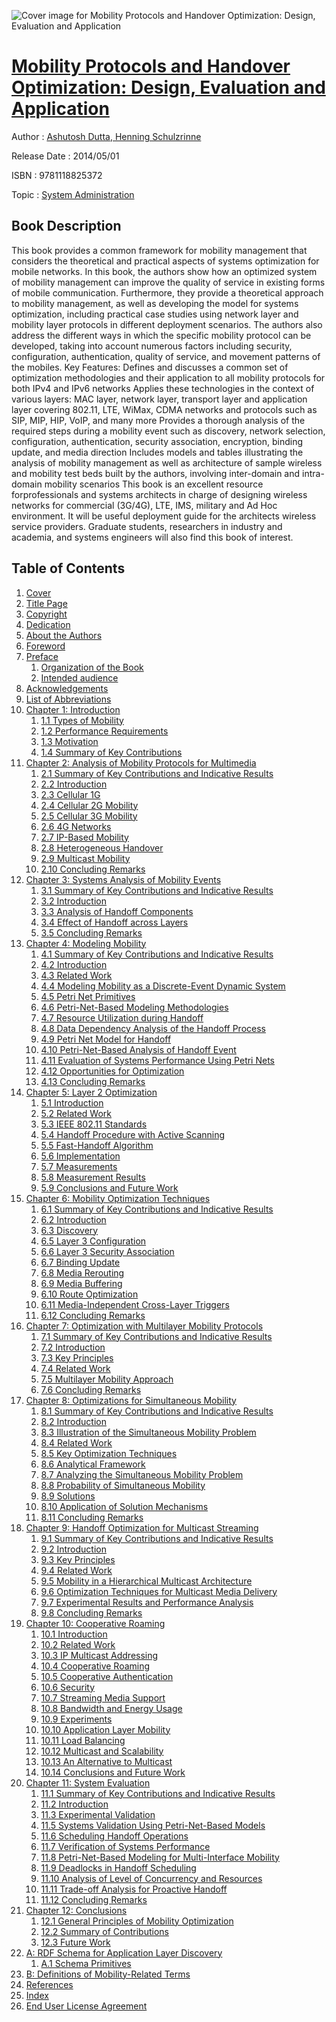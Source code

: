 ![Cover image for Mobility Protocols and Handover Optimization: Design, Evaluation and Application](https://imgdetail.ebookreading.net/cover/cover/system_admin/EB9781118825372.jpg)

[Mobility Protocols and Handover Optimization: Design, Evaluation and Application](https://ebookreading.net/view/book/Mobility+Protocols+and+Handover+Optimization%3A+Design%2C+Evaluation+and+Application-EB9781118825372_1.html "Mobility Protocols and Handover Optimization: Design, Evaluation and Application")
====================================================================================================================

Author : [Ashutosh Dutta](https://ebookreading.net/search/author/Ashutosh+Dutta),[ Henning Schulzrinne](https://ebookreading.net/search/author/+Henning+Schulzrinne)

Release Date : 2014/05/01

ISBN : 9781118825372

Topic : [System Administration](https://ebookreading.net/search/category/system-administration)

Book Description
-----------------

This book provides a common framework for mobility management that considers the theoretical and practical aspects of systems optimization for mobile networks.
In this book, the authors show how an optimized system of mobility management can improve the quality of service in existing forms of mobile communication. Furthermore, they provide a theoretical approach to mobility management, as well as developing the model for systems optimization, including practical case studies using network layer and mobility layer protocols in different deployment scenarios. The authors also address the different ways in which the specific mobility protocol can be developed, taking into account numerous factors including security, configuration, authentication, quality of service, and movement patterns of the mobiles.
Key Features:
Defines and discusses a common set of optimization methodologies and their application to all mobility protocols for both IPv4 and IPv6 networks
Applies these technologies in the context of various layers: MAC layer, network layer, transport layer and application layer covering 802.11, LTE, WiMax, CDMA networks and protocols such as SIP, MIP, HIP, VoIP, and many more
Provides a thorough analysis of the required steps during a mobility event such as discovery, network selection, configuration, authentication, security association, encryption, binding update, and media direction
Includes models and tables illustrating the analysis of mobility management as well as architecture of sample wireless and mobility test beds built by the authors, involving inter-domain and intra-domain mobility scenarios
This book is an excellent resource forprofessionals and systems architects in charge of designing wireless networks for commercial (3G/4G), LTE, IMS, military and Ad Hoc environment. It will be useful deployment guide for the architects wireless service providers. Graduate students, researchers in industry and academia, and systems engineers will also find this book of interest.
              
Table of Contents
-----------------

1. [Cover](https://ebookreading.net/view/book/Mobility+Protocols+and+Handover+Optimization%3A+Design%2C+Evaluation+and+Application-EB9781118825372_1.html#coverstart)
1. [Title Page](https://ebookreading.net/view/book/Mobility+Protocols+and+Handover+Optimization%3A+Design%2C+Evaluation+and+Application-EB9781118825372_3.html#titlepage)
1. [Copyright](https://ebookreading.net/view/book/Mobility+Protocols+and+Handover+Optimization%3A+Design%2C+Evaluation+and+Application-EB9781118825372_4.html#f0)
1. [Dedication](https://ebookreading.net/view/book/Mobility+Protocols+and+Handover+Optimization%3A+Design%2C+Evaluation+and+Application-EB9781118825372_5.html#f1)
1. [About the Authors](https://ebookreading.net/view/book/Mobility+Protocols+and+Handover+Optimization%3A+Design%2C+Evaluation+and+Application-EB9781118825372_6.html#f2)
1. [Foreword](https://ebookreading.net/view/book/Mobility+Protocols+and+Handover+Optimization%3A+Design%2C+Evaluation+and+Application-EB9781118825372_7.html#f3)
1. [Preface](https://ebookreading.net/view/book/Mobility+Protocols+and+Handover+Optimization%3A+Design%2C+Evaluation+and+Application-EB9781118825372_8.html#f4)
    1. [Organization of the Book](https://ebookreading.net/view/book/Mobility+Protocols+and+Handover+Optimization%3A+Design%2C+Evaluation+and+Application-EB9781118825372_8.html#c01_level1_1)
    1. [Intended audience](https://ebookreading.net/view/book/Mobility+Protocols+and+Handover+Optimization%3A+Design%2C+Evaluation+and+Application-EB9781118825372_8.html#c01_level1_2)
1. [Acknowledgements](https://ebookreading.net/view/book/Mobility+Protocols+and+Handover+Optimization%3A+Design%2C+Evaluation+and+Application-EB9781118825372_9.html#f5)
1. [List of Abbreviations](https://ebookreading.net/view/book/Mobility+Protocols+and+Handover+Optimization%3A+Design%2C+Evaluation+and+Application-EB9781118825372_10.html#f6)
1. [Chapter 1: Introduction](https://ebookreading.net/view/book/Mobility+Protocols+and+Handover+Optimization%3A+Design%2C+Evaluation+and+Application-EB9781118825372_11.html#c1)
    1. [1.1 Types of Mobility](https://ebookreading.net/view/book/Mobility+Protocols+and+Handover+Optimization%3A+Design%2C+Evaluation+and+Application-EB9781118825372_11.html#c01_level1_1)
    1. [1.2 Performance Requirements](https://ebookreading.net/view/book/Mobility+Protocols+and+Handover+Optimization%3A+Design%2C+Evaluation+and+Application-EB9781118825372_11.html#c01_level1_2)
    1. [1.3 Motivation](https://ebookreading.net/view/book/Mobility+Protocols+and+Handover+Optimization%3A+Design%2C+Evaluation+and+Application-EB9781118825372_11.html#c01_level1_3)
    1. [1.4 Summary of Key Contributions](https://ebookreading.net/view/book/Mobility+Protocols+and+Handover+Optimization%3A+Design%2C+Evaluation+and+Application-EB9781118825372_11.html#c01_level1_4)
1. [Chapter 2: Analysis of Mobility Protocols for Multimedia](https://ebookreading.net/view/book/Mobility+Protocols+and+Handover+Optimization%3A+Design%2C+Evaluation+and+Application-EB9781118825372_12.html#c2)
    1. [2.1 Summary of Key Contributions and Indicative Results](https://ebookreading.net/view/book/Mobility+Protocols+and+Handover+Optimization%3A+Design%2C+Evaluation+and+Application-EB9781118825372_12.html#c02_level1_1)
    1. [2.2 Introduction](https://ebookreading.net/view/book/Mobility+Protocols+and+Handover+Optimization%3A+Design%2C+Evaluation+and+Application-EB9781118825372_12.html#c02_level1_2)
    1. [2.3 Cellular 1G](https://ebookreading.net/view/book/Mobility+Protocols+and+Handover+Optimization%3A+Design%2C+Evaluation+and+Application-EB9781118825372_12.html#c02_level1_3)
    1. [2.4 Cellular 2G Mobility](https://ebookreading.net/view/book/Mobility+Protocols+and+Handover+Optimization%3A+Design%2C+Evaluation+and+Application-EB9781118825372_12.html#c02_level1_4)
    1. [2.5 Cellular 3G Mobility](https://ebookreading.net/view/book/Mobility+Protocols+and+Handover+Optimization%3A+Design%2C+Evaluation+and+Application-EB9781118825372_12.html#c02_level1_5)
    1. [2.6 4G Networks](https://ebookreading.net/view/book/Mobility+Protocols+and+Handover+Optimization%3A+Design%2C+Evaluation+and+Application-EB9781118825372_12.html#c02_level1_6)
    1. [2.7 IP-Based Mobility](https://ebookreading.net/view/book/Mobility+Protocols+and+Handover+Optimization%3A+Design%2C+Evaluation+and+Application-EB9781118825372_12.html#c02_level1_7)
    1. [2.8 Heterogeneous Handover](https://ebookreading.net/view/book/Mobility+Protocols+and+Handover+Optimization%3A+Design%2C+Evaluation+and+Application-EB9781118825372_12.html#c02_level1_8)
    1. [2.9 Multicast Mobility](https://ebookreading.net/view/book/Mobility+Protocols+and+Handover+Optimization%3A+Design%2C+Evaluation+and+Application-EB9781118825372_12.html#c02_level1_9)
    1. [2.10 Concluding Remarks](https://ebookreading.net/view/book/Mobility+Protocols+and+Handover+Optimization%3A+Design%2C+Evaluation+and+Application-EB9781118825372_12.html#c02_level1_10)
1. [Chapter 3: Systems Analysis of Mobility Events](https://ebookreading.net/view/book/Mobility+Protocols+and+Handover+Optimization%3A+Design%2C+Evaluation+and+Application-EB9781118825372_13.html#c3)
    1. [3.1 Summary of Key Contributions and Indicative Results](https://ebookreading.net/view/book/Mobility+Protocols+and+Handover+Optimization%3A+Design%2C+Evaluation+and+Application-EB9781118825372_13.html#c03_level1_1)
    1. [3.2 Introduction](https://ebookreading.net/view/book/Mobility+Protocols+and+Handover+Optimization%3A+Design%2C+Evaluation+and+Application-EB9781118825372_13.html#c03_level1_2)
    1. [3.3 Analysis of Handoff Components](https://ebookreading.net/view/book/Mobility+Protocols+and+Handover+Optimization%3A+Design%2C+Evaluation+and+Application-EB9781118825372_13.html#c03_level1_3)
    1. [3.4 Effect of Handoff across Layers](https://ebookreading.net/view/book/Mobility+Protocols+and+Handover+Optimization%3A+Design%2C+Evaluation+and+Application-EB9781118825372_13.html#c03_level1_4)
    1. [3.5 Concluding Remarks](https://ebookreading.net/view/book/Mobility+Protocols+and+Handover+Optimization%3A+Design%2C+Evaluation+and+Application-EB9781118825372_13.html#c03_level1_5)
1. [Chapter 4: Modeling Mobility](https://ebookreading.net/view/book/Mobility+Protocols+and+Handover+Optimization%3A+Design%2C+Evaluation+and+Application-EB9781118825372_14.html#c4)
    1. [4.1 Summary of Key Contributions and Indicative Results](https://ebookreading.net/view/book/Mobility+Protocols+and+Handover+Optimization%3A+Design%2C+Evaluation+and+Application-EB9781118825372_14.html#c04_level1_1)
    1. [4.2 Introduction](https://ebookreading.net/view/book/Mobility+Protocols+and+Handover+Optimization%3A+Design%2C+Evaluation+and+Application-EB9781118825372_14.html#c04_level1_2)
    1. [4.3 Related Work](https://ebookreading.net/view/book/Mobility+Protocols+and+Handover+Optimization%3A+Design%2C+Evaluation+and+Application-EB9781118825372_14.html#c04_level1_3)
    1. [4.4 Modeling Mobility as a Discrete-Event Dynamic System](https://ebookreading.net/view/book/Mobility+Protocols+and+Handover+Optimization%3A+Design%2C+Evaluation+and+Application-EB9781118825372_14.html#c04_level1_4)
    1. [4.5 Petri Net Primitives](https://ebookreading.net/view/book/Mobility+Protocols+and+Handover+Optimization%3A+Design%2C+Evaluation+and+Application-EB9781118825372_14.html#c04_level1_5)
    1. [4.6 Petri-Net-Based Modeling Methodologies](https://ebookreading.net/view/book/Mobility+Protocols+and+Handover+Optimization%3A+Design%2C+Evaluation+and+Application-EB9781118825372_14.html#c04_level1_6)
    1. [4.7 Resource Utilization during Handoff](https://ebookreading.net/view/book/Mobility+Protocols+and+Handover+Optimization%3A+Design%2C+Evaluation+and+Application-EB9781118825372_14.html#c04_level1_7)
    1. [4.8 Data Dependency Analysis of the Handoff Process](https://ebookreading.net/view/book/Mobility+Protocols+and+Handover+Optimization%3A+Design%2C+Evaluation+and+Application-EB9781118825372_14.html#c04_level1_8)
    1. [4.9 Petri Net Model for Handoff](https://ebookreading.net/view/book/Mobility+Protocols+and+Handover+Optimization%3A+Design%2C+Evaluation+and+Application-EB9781118825372_14.html#c04_level1_9)
    1. [4.10 Petri-Net-Based Analysis of Handoff Event](https://ebookreading.net/view/book/Mobility+Protocols+and+Handover+Optimization%3A+Design%2C+Evaluation+and+Application-EB9781118825372_14.html#c04_level1_10)
    1. [4.11 Evaluation of Systems Performance Using Petri Nets](https://ebookreading.net/view/book/Mobility+Protocols+and+Handover+Optimization%3A+Design%2C+Evaluation+and+Application-EB9781118825372_14.html#c04_level1_11)
    1. [4.12 Opportunities for Optimization](https://ebookreading.net/view/book/Mobility+Protocols+and+Handover+Optimization%3A+Design%2C+Evaluation+and+Application-EB9781118825372_14.html#c04_level1_12)
    1. [4.13 Concluding Remarks](https://ebookreading.net/view/book/Mobility+Protocols+and+Handover+Optimization%3A+Design%2C+Evaluation+and+Application-EB9781118825372_14.html#c04_level1_13)
1. [Chapter 5: Layer 2 Optimization](https://ebookreading.net/view/book/Mobility+Protocols+and+Handover+Optimization%3A+Design%2C+Evaluation+and+Application-EB9781118825372_15.html#c5)
    1. [5.1 Introduction](https://ebookreading.net/view/book/Mobility+Protocols+and+Handover+Optimization%3A+Design%2C+Evaluation+and+Application-EB9781118825372_15.html#c05_level1_1)
    1. [5.2 Related Work](https://ebookreading.net/view/book/Mobility+Protocols+and+Handover+Optimization%3A+Design%2C+Evaluation+and+Application-EB9781118825372_15.html#c05_level1_2)
    1. [5.3 IEEE 802.11 Standards](https://ebookreading.net/view/book/Mobility+Protocols+and+Handover+Optimization%3A+Design%2C+Evaluation+and+Application-EB9781118825372_15.html#c05_level1_3)
    1. [5.4 Handoff Procedure with Active Scanning](https://ebookreading.net/view/book/Mobility+Protocols+and+Handover+Optimization%3A+Design%2C+Evaluation+and+Application-EB9781118825372_15.html#c05_level1_4)
    1. [5.5 Fast-Handoff Algorithm](https://ebookreading.net/view/book/Mobility+Protocols+and+Handover+Optimization%3A+Design%2C+Evaluation+and+Application-EB9781118825372_15.html#c05_level1_5)
    1. [5.6 Implementation](https://ebookreading.net/view/book/Mobility+Protocols+and+Handover+Optimization%3A+Design%2C+Evaluation+and+Application-EB9781118825372_15.html#c05_level1_6)
    1. [5.7 Measurements](https://ebookreading.net/view/book/Mobility+Protocols+and+Handover+Optimization%3A+Design%2C+Evaluation+and+Application-EB9781118825372_15.html#c05_level1_7)
    1. [5.8 Measurement Results](https://ebookreading.net/view/book/Mobility+Protocols+and+Handover+Optimization%3A+Design%2C+Evaluation+and+Application-EB9781118825372_15.html#c05_level1_8)
    1. [5.9 Conclusions and Future Work](https://ebookreading.net/view/book/Mobility+Protocols+and+Handover+Optimization%3A+Design%2C+Evaluation+and+Application-EB9781118825372_15.html#c05_level1_9)
1. [Chapter 6: Mobility Optimization Techniques](https://ebookreading.net/view/book/Mobility+Protocols+and+Handover+Optimization%3A+Design%2C+Evaluation+and+Application-EB9781118825372_16.html#c6)
    1. [6.1 Summary of Key Contributions and Indicative Results](https://ebookreading.net/view/book/Mobility+Protocols+and+Handover+Optimization%3A+Design%2C+Evaluation+and+Application-EB9781118825372_16.html#c06_level1_1)
    1. [6.2 Introduction](https://ebookreading.net/view/book/Mobility+Protocols+and+Handover+Optimization%3A+Design%2C+Evaluation+and+Application-EB9781118825372_16.html#c06_level1_2)
    1. [6.3 Discovery](https://ebookreading.net/view/book/Mobility+Protocols+and+Handover+Optimization%3A+Design%2C+Evaluation+and+Application-EB9781118825372_16.html#c06_level1_3)
    1. [6.5 Layer 3 Configuration](https://ebookreading.net/view/book/Mobility+Protocols+and+Handover+Optimization%3A+Design%2C+Evaluation+and+Application-EB9781118825372_16.html#c06_level1_5)
    1. [6.6 Layer 3 Security Association](https://ebookreading.net/view/book/Mobility+Protocols+and+Handover+Optimization%3A+Design%2C+Evaluation+and+Application-EB9781118825372_16.html#c06_level1_6)
    1. [6.7 Binding Update](https://ebookreading.net/view/book/Mobility+Protocols+and+Handover+Optimization%3A+Design%2C+Evaluation+and+Application-EB9781118825372_16.html#c06_level1_7)
    1. [6.8 Media Rerouting](https://ebookreading.net/view/book/Mobility+Protocols+and+Handover+Optimization%3A+Design%2C+Evaluation+and+Application-EB9781118825372_16.html#c06_level1_8)
    1. [6.9 Media Buffering](https://ebookreading.net/view/book/Mobility+Protocols+and+Handover+Optimization%3A+Design%2C+Evaluation+and+Application-EB9781118825372_16.html#c06_level1_9)
    1. [6.10 Route Optimization](https://ebookreading.net/view/book/Mobility+Protocols+and+Handover+Optimization%3A+Design%2C+Evaluation+and+Application-EB9781118825372_16.html#c06_level1_10)
    1. [6.11 Media-Independent Cross-Layer Triggers](https://ebookreading.net/view/book/Mobility+Protocols+and+Handover+Optimization%3A+Design%2C+Evaluation+and+Application-EB9781118825372_16.html#c06_level1_11)
    1. [6.12 Concluding Remarks](https://ebookreading.net/view/book/Mobility+Protocols+and+Handover+Optimization%3A+Design%2C+Evaluation+and+Application-EB9781118825372_16.html#c06_level1_12)
1. [Chapter 7: Optimization with Multilayer Mobility Protocols](https://ebookreading.net/view/book/Mobility+Protocols+and+Handover+Optimization%3A+Design%2C+Evaluation+and+Application-EB9781118825372_17.html#c7)
    1. [7.1 Summary of Key Contributions and Indicative Results](https://ebookreading.net/view/book/Mobility+Protocols+and+Handover+Optimization%3A+Design%2C+Evaluation+and+Application-EB9781118825372_17.html#c07_level1_1)
    1. [7.2 Introduction](https://ebookreading.net/view/book/Mobility+Protocols+and+Handover+Optimization%3A+Design%2C+Evaluation+and+Application-EB9781118825372_17.html#c07_level1_2)
    1. [7.3 Key Principles](https://ebookreading.net/view/book/Mobility+Protocols+and+Handover+Optimization%3A+Design%2C+Evaluation+and+Application-EB9781118825372_17.html#c07_level1_3)
    1. [7.4 Related Work](https://ebookreading.net/view/book/Mobility+Protocols+and+Handover+Optimization%3A+Design%2C+Evaluation+and+Application-EB9781118825372_17.html#c07_level1_4)
    1. [7.5 Multilayer Mobility Approach](https://ebookreading.net/view/book/Mobility+Protocols+and+Handover+Optimization%3A+Design%2C+Evaluation+and+Application-EB9781118825372_17.html#c07_level1_5)
    1. [7.6 Concluding Remarks](https://ebookreading.net/view/book/Mobility+Protocols+and+Handover+Optimization%3A+Design%2C+Evaluation+and+Application-EB9781118825372_17.html#c07_level1_6)
1. [Chapter 8: Optimizations for Simultaneous Mobility](https://ebookreading.net/view/book/Mobility+Protocols+and+Handover+Optimization%3A+Design%2C+Evaluation+and+Application-EB9781118825372_18.html#c8)
    1. [8.1 Summary of Key Contributions and Indicative Results](https://ebookreading.net/view/book/Mobility+Protocols+and+Handover+Optimization%3A+Design%2C+Evaluation+and+Application-EB9781118825372_18.html#c08_level1_1)
    1. [8.2 Introduction](https://ebookreading.net/view/book/Mobility+Protocols+and+Handover+Optimization%3A+Design%2C+Evaluation+and+Application-EB9781118825372_18.html#c08_level1_2)
    1. [8.3 Illustration of the Simultaneous Mobility Problem](https://ebookreading.net/view/book/Mobility+Protocols+and+Handover+Optimization%3A+Design%2C+Evaluation+and+Application-EB9781118825372_18.html#c08_level1_3)
    1. [8.4 Related Work](https://ebookreading.net/view/book/Mobility+Protocols+and+Handover+Optimization%3A+Design%2C+Evaluation+and+Application-EB9781118825372_18.html#c08_level1_4)
    1. [8.5 Key Optimization Techniques](https://ebookreading.net/view/book/Mobility+Protocols+and+Handover+Optimization%3A+Design%2C+Evaluation+and+Application-EB9781118825372_18.html#c08_level1_5)
    1. [8.6 Analytical Framework](https://ebookreading.net/view/book/Mobility+Protocols+and+Handover+Optimization%3A+Design%2C+Evaluation+and+Application-EB9781118825372_18.html#c08_level1_6)
    1. [8.7 Analyzing the Simultaneous Mobility Problem](https://ebookreading.net/view/book/Mobility+Protocols+and+Handover+Optimization%3A+Design%2C+Evaluation+and+Application-EB9781118825372_18.html#c08_level1_7)
    1. [8.8 Probability of Simultaneous Mobility](https://ebookreading.net/view/book/Mobility+Protocols+and+Handover+Optimization%3A+Design%2C+Evaluation+and+Application-EB9781118825372_18.html#c08_level1_8)
    1. [8.9 Solutions](https://ebookreading.net/view/book/Mobility+Protocols+and+Handover+Optimization%3A+Design%2C+Evaluation+and+Application-EB9781118825372_18.html#c08_level1_9)
    1. [8.10 Application of Solution Mechanisms](https://ebookreading.net/view/book/Mobility+Protocols+and+Handover+Optimization%3A+Design%2C+Evaluation+and+Application-EB9781118825372_18.html#c08_level1_10)
    1. [8.11 Concluding Remarks](https://ebookreading.net/view/book/Mobility+Protocols+and+Handover+Optimization%3A+Design%2C+Evaluation+and+Application-EB9781118825372_18.html#c08_level1_11)
1. [Chapter 9: Handoff Optimization for Multicast Streaming](https://ebookreading.net/view/book/Mobility+Protocols+and+Handover+Optimization%3A+Design%2C+Evaluation+and+Application-EB9781118825372_19.html#c9)
    1. [9.1 Summary of Key Contributions and Indicative Results](https://ebookreading.net/view/book/Mobility+Protocols+and+Handover+Optimization%3A+Design%2C+Evaluation+and+Application-EB9781118825372_19.html#c09_level1_1)
    1. [9.2 Introduction](https://ebookreading.net/view/book/Mobility+Protocols+and+Handover+Optimization%3A+Design%2C+Evaluation+and+Application-EB9781118825372_19.html#c09_level1_2)
    1. [9.3 Key Principles](https://ebookreading.net/view/book/Mobility+Protocols+and+Handover+Optimization%3A+Design%2C+Evaluation+and+Application-EB9781118825372_19.html#c09_level1_3)
    1. [9.4 Related Work](https://ebookreading.net/view/book/Mobility+Protocols+and+Handover+Optimization%3A+Design%2C+Evaluation+and+Application-EB9781118825372_19.html#c09_level1_4)
    1. [9.5 Mobility in a Hierarchical Multicast Architecture](https://ebookreading.net/view/book/Mobility+Protocols+and+Handover+Optimization%3A+Design%2C+Evaluation+and+Application-EB9781118825372_19.html#c09_level1_5)
    1. [9.6 Optimization Techniques for Multicast Media Delivery](https://ebookreading.net/view/book/Mobility+Protocols+and+Handover+Optimization%3A+Design%2C+Evaluation+and+Application-EB9781118825372_19.html#c09_level1_6)
    1. [9.7 Experimental Results and Performance Analysis](https://ebookreading.net/view/book/Mobility+Protocols+and+Handover+Optimization%3A+Design%2C+Evaluation+and+Application-EB9781118825372_19.html#c09_level1_7)
    1. [9.8 Concluding Remarks](https://ebookreading.net/view/book/Mobility+Protocols+and+Handover+Optimization%3A+Design%2C+Evaluation+and+Application-EB9781118825372_19.html#c09_level1_8)
1. [Chapter 10: Cooperative Roaming](https://ebookreading.net/view/book/Mobility+Protocols+and+Handover+Optimization%3A+Design%2C+Evaluation+and+Application-EB9781118825372_20.html#c10)
    1. [10.1 Introduction](https://ebookreading.net/view/book/Mobility+Protocols+and+Handover+Optimization%3A+Design%2C+Evaluation+and+Application-EB9781118825372_20.html#c010_level1_1)
    1. [10.2 Related Work](https://ebookreading.net/view/book/Mobility+Protocols+and+Handover+Optimization%3A+Design%2C+Evaluation+and+Application-EB9781118825372_20.html#c010_level1_2)
    1. [10.3 IP Multicast Addressing](https://ebookreading.net/view/book/Mobility+Protocols+and+Handover+Optimization%3A+Design%2C+Evaluation+and+Application-EB9781118825372_20.html#c010_level1_3)
    1. [10.4 Cooperative Roaming](https://ebookreading.net/view/book/Mobility+Protocols+and+Handover+Optimization%3A+Design%2C+Evaluation+and+Application-EB9781118825372_20.html#c010_level1_4)
    1. [10.5 Cooperative Authentication](https://ebookreading.net/view/book/Mobility+Protocols+and+Handover+Optimization%3A+Design%2C+Evaluation+and+Application-EB9781118825372_20.html#c010_level1_5)
    1. [10.6 Security](https://ebookreading.net/view/book/Mobility+Protocols+and+Handover+Optimization%3A+Design%2C+Evaluation+and+Application-EB9781118825372_20.html#c010_level1_6)
    1. [10.7 Streaming Media Support](https://ebookreading.net/view/book/Mobility+Protocols+and+Handover+Optimization%3A+Design%2C+Evaluation+and+Application-EB9781118825372_20.html#c010_level1_7)
    1. [10.8 Bandwidth and Energy Usage](https://ebookreading.net/view/book/Mobility+Protocols+and+Handover+Optimization%3A+Design%2C+Evaluation+and+Application-EB9781118825372_20.html#c010_level1_8)
    1. [10.9 Experiments](https://ebookreading.net/view/book/Mobility+Protocols+and+Handover+Optimization%3A+Design%2C+Evaluation+and+Application-EB9781118825372_20.html#c010_level1_9)
    1. [10.10 Application Layer Mobility](https://ebookreading.net/view/book/Mobility+Protocols+and+Handover+Optimization%3A+Design%2C+Evaluation+and+Application-EB9781118825372_20.html#c010_level1_10)
    1. [10.11 Load Balancing](https://ebookreading.net/view/book/Mobility+Protocols+and+Handover+Optimization%3A+Design%2C+Evaluation+and+Application-EB9781118825372_20.html#c010_level1_11)
    1. [10.12 Multicast and Scalability](https://ebookreading.net/view/book/Mobility+Protocols+and+Handover+Optimization%3A+Design%2C+Evaluation+and+Application-EB9781118825372_20.html#c010_level1_12)
    1. [10.13 An Alternative to Multicast](https://ebookreading.net/view/book/Mobility+Protocols+and+Handover+Optimization%3A+Design%2C+Evaluation+and+Application-EB9781118825372_20.html#c010_level1_13)
    1. [10.14 Conclusions and Future Work](https://ebookreading.net/view/book/Mobility+Protocols+and+Handover+Optimization%3A+Design%2C+Evaluation+and+Application-EB9781118825372_20.html#c010_level1_14)
1. [Chapter 11: System Evaluation](https://ebookreading.net/view/book/Mobility+Protocols+and+Handover+Optimization%3A+Design%2C+Evaluation+and+Application-EB9781118825372_21.html#c11)
    1. [11.1 Summary of Key Contributions and Indicative Results](https://ebookreading.net/view/book/Mobility+Protocols+and+Handover+Optimization%3A+Design%2C+Evaluation+and+Application-EB9781118825372_21.html#c011_level1_1)
    1. [11.2 Introduction](https://ebookreading.net/view/book/Mobility+Protocols+and+Handover+Optimization%3A+Design%2C+Evaluation+and+Application-EB9781118825372_21.html#c011_level1_2)
    1. [11.3 Experimental Validation](https://ebookreading.net/view/book/Mobility+Protocols+and+Handover+Optimization%3A+Design%2C+Evaluation+and+Application-EB9781118825372_21.html#c011_level1_3)
    1. [11.5 Systems Validation Using Petri-Net-Based Models](https://ebookreading.net/view/book/Mobility+Protocols+and+Handover+Optimization%3A+Design%2C+Evaluation+and+Application-EB9781118825372_21.html#c011_level1_5)
    1. [11.6 Scheduling Handoff Operations](https://ebookreading.net/view/book/Mobility+Protocols+and+Handover+Optimization%3A+Design%2C+Evaluation+and+Application-EB9781118825372_21.html#c011_level1_6)
    1. [11.7 Verification of Systems Performance](https://ebookreading.net/view/book/Mobility+Protocols+and+Handover+Optimization%3A+Design%2C+Evaluation+and+Application-EB9781118825372_21.html#c011_level1_7)
    1. [11.8 Petri-Net-Based Modeling for Multi-Interface Mobility](https://ebookreading.net/view/book/Mobility+Protocols+and+Handover+Optimization%3A+Design%2C+Evaluation+and+Application-EB9781118825372_21.html#c011_level1_8)
    1. [11.9 Deadlocks in Handoff Scheduling](https://ebookreading.net/view/book/Mobility+Protocols+and+Handover+Optimization%3A+Design%2C+Evaluation+and+Application-EB9781118825372_21.html#c011_level1_9)
    1. [11.10 Analysis of Level of Concurrency and Resources](https://ebookreading.net/view/book/Mobility+Protocols+and+Handover+Optimization%3A+Design%2C+Evaluation+and+Application-EB9781118825372_21.html#c011_level1_10)
    1. [11.11 Trade-off Analysis for Proactive Handoff](https://ebookreading.net/view/book/Mobility+Protocols+and+Handover+Optimization%3A+Design%2C+Evaluation+and+Application-EB9781118825372_21.html#c011_level1_11)
    1. [11.12 Concluding Remarks](https://ebookreading.net/view/book/Mobility+Protocols+and+Handover+Optimization%3A+Design%2C+Evaluation+and+Application-EB9781118825372_21.html#c011_level1_12)
1. [Chapter 12: Conclusions](https://ebookreading.net/view/book/Mobility+Protocols+and+Handover+Optimization%3A+Design%2C+Evaluation+and+Application-EB9781118825372_22.html#c12)
    1. [12.1 General Principles of Mobility Optimization](https://ebookreading.net/view/book/Mobility+Protocols+and+Handover+Optimization%3A+Design%2C+Evaluation+and+Application-EB9781118825372_22.html#c012_level1_1)
    1. [12.2 Summary of Contributions](https://ebookreading.net/view/book/Mobility+Protocols+and+Handover+Optimization%3A+Design%2C+Evaluation+and+Application-EB9781118825372_22.html#c012_level1_2)
    1. [12.3 Future Work](https://ebookreading.net/view/book/Mobility+Protocols+and+Handover+Optimization%3A+Design%2C+Evaluation+and+Application-EB9781118825372_22.html#c012_level1_3)
1. [A: RDF Schema for Application Layer Discovery](https://ebookreading.net/view/book/Mobility+Protocols+and+Handover+Optimization%3A+Design%2C+Evaluation+and+Application-EB9781118825372_23.html#b1)
    1. [A.1 Schema Primitives](https://ebookreading.net/view/book/Mobility+Protocols+and+Handover+Optimization%3A+Design%2C+Evaluation+and+Application-EB9781118825372_23.html#c0A_level1_1)
1. [B: Definitions of Mobility-Related Terms](https://ebookreading.net/view/book/Mobility+Protocols+and+Handover+Optimization%3A+Design%2C+Evaluation+and+Application-EB9781118825372_24.html#b2)
1. [References](https://ebookreading.net/view/book/Mobility+Protocols+and+Handover+Optimization%3A+Design%2C+Evaluation+and+Application-EB9781118825372_25.html#b3)
1. [Index](https://ebookreading.net/view/book/Mobility+Protocols+and+Handover+Optimization%3A+Design%2C+Evaluation+and+Application-EB9781118825372_26.html#b4)
1. [End User License Agreement](https://ebookreading.net/view/book/Mobility+Protocols+and+Handover+Optimization%3A+Design%2C+Evaluation+and+Application-EB9781118825372_27.html)
